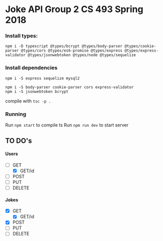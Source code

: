 # Joke API Group 2 CS 493 Spring 2018

### Install types:
```
npm i -D typescript @types/bcrypt @types/body-parser @types/cookie-parser @types/cors @types/es6-promise @types/express @types/express-validator @types/jsonwebtoken @types/node @types/sequelize
```
### Install dependencies
`npm i -S express sequelize mysql2`
```
npm i -S body-parser cookie-parser cors express-validator
npm i -S jsonwebtoken bcrypt
```

compile with `tsc -p .`

### Running

Run `npm start` to compile ts
Run `npm run dev` to start server


## TO DO's

#### Users
- [ ] GET
    - [x] GET/id
- [ ] POST
- [ ] PUT
- [ ] DELETE

#### Jokes
- [x] GET
    - [x] GET/id
- [x] POST
- [ ] PUT
- [ ] DELETE